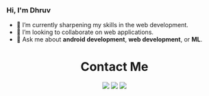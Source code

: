 ### Hi, I'm Dhruv

- 🌱 I’m currently sharpening my skills in the web development.
- 👯 I’m looking to collaborate on web applications.
- 💬 Ask me about **android development**, **web development**, or **ML**.


<h1 align="center">Contact Me</h1>
<div align="center">
    <a href="dhruvbarot892@gmail.com"><img src="https://github.com/dhruv892/dhruv892/assets/49283737/836da197-fb14-4031-b21b-7c685829b7c4" /></a>
    <a href="https://www.linkedin.com/in/dhruv892/"><img src="https://github.com/dhruv892/dhruv892/assets/49283737/651f15f7-d7db-4532-b466-550e1002ddb7" /></a>
    <a href="https://www.reddit.com/user/dhruv892"><img src="https://github.com/dhruv892/dhruv892/assets/49283737/20768a12-f05d-4c1e-8fc8-cd33963a8c45" /></a> 
</div>

